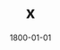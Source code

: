 ---
title: x
date: 1800-01-01
description: Traditional Grip
thumb: /assets/images/products/300S/300-trad-black-black-l.jpg
image: /assets/images/products/300S/300-trad-black-black-l.jpg
# angler-name: Johnny B. Goode

reel-type: spinning
reel-series: 300 

# location: Someplace, United States
# fish: Some Big Fish
# fish-length: 49 in.
# fish-weight: 78 lbs.
---